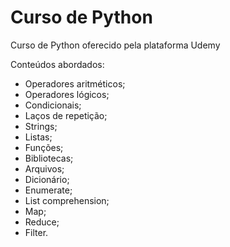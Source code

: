 # Curso de Python 

Curso de Python oferecido pela plataforma Udemy

Conteúdos abordados:

- Operadores aritméticos;
- Operadores lógicos;
- Condicionais;
- Laços de repetição;
- Strings;
- Listas;
- Funções;
- Bibliotecas;
- Arquivos;
- Dicionário;
- Enumerate;
- List comprehension;
- Map;
- Reduce;
- Filter.

